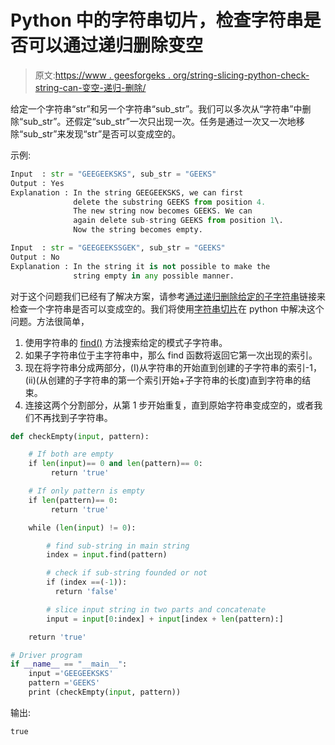 # Python 中的字符串切片，检查字符串是否可以通过递归删除变空

> 原文:[https://www . geesforgeks . org/string-slicing-python-check-string-can-变空-递归-删除/](https://www.geeksforgeeks.org/string-slicing-python-check-string-can-become-empty-recursive-deletion/)

给定一个字符串“str”和另一个字符串“sub_str”。我们可以多次从“字符串”中删除“sub_str”。还假定“sub_str”一次只出现一次。任务是通过一次又一次地移除“sub_str”来发现“str”是否可以变成空的。

示例:

```py
Input  : str = "GEEGEEKSKS", sub_str = "GEEKS"
Output : Yes
Explanation : In the string GEEGEEKSKS, we can first 
              delete the substring GEEKS from position 4.
              The new string now becomes GEEKS. We can 
              again delete sub-string GEEKS from position 1\. 
              Now the string becomes empty.

Input  : str = "GEEGEEKSSGEK", sub_str = "GEEKS"
Output : No
Explanation : In the string it is not possible to make the
              string empty in any possible manner.

```

对于这个问题我们已经有了解决方案，请参考[通过递归删除给定的子字符串](https://www.geeksforgeeks.org/check-string-can-become-empty-recursively-deleting-given-sub-string/)链接来检查一个字符串是否可以变成空的。我们将使用[字符串切片](https://www.geeksforgeeks.org/how-to-split-a-string-in-cc-python-and-java/)在 python 中解决这个问题。方法很简单，

1.  使用字符串的 [find()](https://www.geeksforgeeks.org/python-string-methods-set-1-find-rfind-startwith-endwith-islower-isupper-lower-upper-swapcase-title/) 方法搜索给定的模式子字符串。
2.  如果子字符串位于主字符串中，那么 find 函数将返回它第一次出现的索引。
3.  现在将字符串分成两部分，(I)从字符串的开始直到创建的子字符串的索引-1，(ii)(从创建的子字符串的第一个索引开始+子字符串的长度)直到字符串的结束。
4.  连接这两个分割部分，从第 1 步开始重复，直到原始字符串变成空的，或者我们不再找到子字符串。

```py
def checkEmpty(input, pattern): 

    # If both are empty  
    if len(input)== 0 and len(pattern)== 0: 
         return 'true'

    # If only pattern is empty 
    if len(pattern)== 0: 
         return 'true'

    while (len(input) != 0): 

        # find sub-string in main string 
        index = input.find(pattern) 

        # check if sub-string founded or not 
        if (index ==(-1)): 
          return 'false'

        # slice input string in two parts and concatenate 
        input = input[0:index] + input[index + len(pattern):]              

    return 'true'

# Driver program 
if __name__ == "__main__": 
    input ='GEEGEEKSKS'
    pattern ='GEEKS'
    print (checkEmpty(input, pattern))
```

输出:

```py
true

```